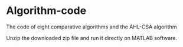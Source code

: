 # Algorithm-code
The code of eight comparative algorithms and  the AHL-CSA algorithm

Unzip the downloaded zip file and run it directly on MATLAB software.
